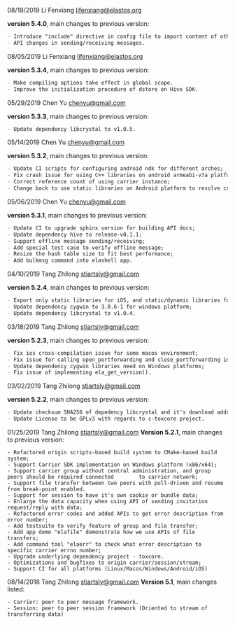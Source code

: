 08/19/2019 Li Fenxiang lifenxiang@elastos.org

**version 5.4.0**, main changes to previous version:

```markdown
- Introduce "include" directive in config file to import content of other config files. 
- API changes in sending/receiving messages.
```

08/05/2019 Li Fenxiang lifenxiang@elastos.org

**version 5.3.4**, main changes to previous version:

```markdown
- Make compiling options take effect in global scope.
- Improve the initialization procedure of dstore on Hive SDK.
```

05/29/2019 Chen Yu chenyu@gmail.com

**version 5.3.3**, main changes to previous version:

```markdown
- Update dependency libcrystal to v1.0.5.
```

05/14/2019 Chen Yu chenyu@gmail.com

**version 5.3.2**, main changes to previous version:

```markdown
- Update CI scripts for configuring android ndk for different arches;
- Fix crash issue for using C++ libraries on android armeabi-v7a platform;
- Correct reference count of using carrier instance;
- Change back to use static libraries on Android platform to resolve crash issue.
```
05/06/2019 Chen Yu chenyu@gmail.com

**version 5.3.1**, main changes to previous version:

```markdown
- Update CI to upgrade sphinx version for building API docs;
- Update dependency hive to release-v0.1.1;
- Support offline message sending/receiving;
- Add special test case to verify offline message;
- Resize the hash table size to fit best performance;
- Add bulkmsg command into elashell app.
```
04/10/2019 Tang Zhilong stiartsly@gmail.com

**version 5.2.4**, main changes to previous version:

```markdown
- Export only static libraries for iOS, and static/dynamic libraries for other platforms;
- Update dependency cygwin to 3.0.6-1 for windows platform;
- Update dependency libcrystal to v1.0.4.
```

03/18/2019 Tang Zhilong stiartsly@gmail.com

**version 5.2.3**, main changes to previous version:

```markdown
- Fix ios cross-compilation issue for some macos environment;
- Fix issue for calling open_portforwarding and close_portforwarding in stream without PORTFORWARDING option;
- Update dependency cygwin libraries need on Windows platforms;
- Fix issue of implementing ela_get_version().
```

03/02/2019 Tang Zhilong stiartsly@gmail.com

**version 5.2.2**, main changes to previous version:

```markdown
- Update checksum SHA256 of depedency libcrystal and it's download address;
- Update License to be GPLv3 with regards to c-toxcore project.
```

01/25/2019 Tang Zhilong <stiartsly@gmail.com>
**Version 5.2.1**, main changes to previous version: 

	- Refactored origin scripts-based build system to CMake-based build system;
	- Support Carrier SDK implementation on Windows platform (x86/x64);
	- Support carrier group without central administration, and group peers should be required connected 		to carrier network;
	- Support file transfer between two peers with pull-driven and resume from break-point enabled.
	- Support for session to have it's own cookie or bundle data;
	- Enlarge the data capacity when using API of sending invitation request/reply with data;
	- Refactored error codes and added APIs to get error description from error number;
	- Add testsuite to verify feature of group and file transfer;
	- Add app demo "elafile" demonstrate how we use APIs of file transfers;
	- Add command tool "elaerr" to check what error description to specific carrier errno number;
	- Upgrade underlying dependency project - toxcore.
	- Optimizations and bugfixes to origin carrier/session/stream;
	- Support CI for all platforms (Linux/Macos/Windows/Android/iOS)

08/14/2018 Tang Zhilong <stiartsly@gmail.com>
**Version 5.1**, main changes listed:

	- Carrier: peer to peer message framework.
	- Session: peer to peer session framework (Oriented to stream of transferring data)

